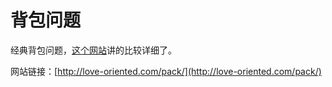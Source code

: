 # 背包问题

经典背包问题，[这个网站](http://love-oriented.com/pack/)讲的比较详细了。

网站链接：[http://love-oriented.com/pack/](http://love-oriented.com/pack/)